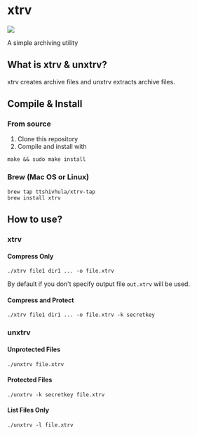 # xtrv

![](https://github.com/ttshivhula/xtrv/workflows/Build/badge.svg)

A simple archiving utility

## What is xtrv & unxtrv?

xtrv creates archive files and unxtrv extracts archive files.

## Compile & Install

### From source

1. Clone this repository
2. Compile and install with

```
make && sudo make install
```

### Brew (Mac OS or Linux)

```
brew tap ttshivhula/xtrv-tap
brew install xtrv
```

## How to use?

### xtrv

#### Compress Only

```
./xtrv file1 dir1 ... -o file.xtrv
```

By default if you don't specify output file `out.xtrv` will be used.

#### Compress and Protect

```
./xtrv file1 dir1 ... -o file.xtrv -k secretkey
```

### unxtrv

#### Unprotected Files

```
./unxtrv file.xtrv
```

#### Protected Files

```
./unxtrv -k secretkey file.xtrv
```

#### List Files Only

```
./unxtrv -l file.xtrv
```
